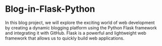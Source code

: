 # Blog-in-Flask-Python
In this blog project, we will explore the exciting world of web development by creating a dynamic blogging platform using the Python Flask framework and integrating it with GitHub.  Flask is a powerful and lightweight web framework that allows us to quickly build web applications. 
